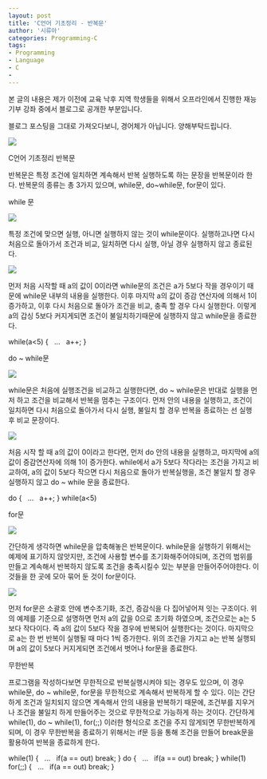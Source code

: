 ```yaml
---
layout: post
title: 'C언어 기초정리 - 반복문'
author: '시류아'
categories: Programming-C
tags:
- Programming
- Language
- C
-
---
```



<script> location.href='https://cafe.naver.com/develoid/701332' ; </script>

<p>  <p></p>
 </p>
 <p><p>본 글의 내용은 제가 이전에 교육 낙후 지역 학생들을 위해서 오프라인에서 진행한 재능기부 강좌 중에서 블로그로 공개한 부분입니다.</p>
<p>블로그 포스팅을 그대로 가져오다보니, 경어체가 아닙니다. 양해부탁드립니다.</p>
</p>
<p>  <p>   <img src="https://dthumb-phinf.pstatic.net/?src=%22http%3A%2F%2Fblogfiles.naver.net%2FMjAxNzAxMThfMTAy%2FMDAxNDg0NzAxNDU4NjQ0.8FFwCCIeof2N-nfXO9Acw74MieMnLsxmuFlE7MBY4Psg.zqVRkxgz-OSzONWvuHIYCalROqOr043HbCL0xS-gM5kg.PNG.searphiel9%2Fc.png%22&amp;type=cafe_wa740">  </p>
 </p>
 <p>  <p>   <p>   C언어 기초정리   반복문  </p>
  </p>
 </p>
 <p>  <p>반복문은 특정 조건에 일치하면 계속해서 반복 실행하도록 하는 문장을 반복문이라 한다. 반복문의 종류는 총 3가지 있으며, while문, do~while문, for문이 있다.</p>
 </p>
 <p>  <p>   <p></p>
  </p>
 </p>
 <p>  <p>   <p>   while 문  </p>
  </p>
 </p>
 <p>  <p>   <img src="https://dthumb-phinf.pstatic.net/?src=%22http%3A%2F%2Fblogfiles.naver.net%2FMjAxNzAxMThfMjM2%2FMDAxNDg0NzAxNTQwOTgy.cedvn8WbUlu_IvMOoNbI73COFZ_tLbbvuhrxkNOylVsg.edGD_CLGymZGvlK1gcMXKdBWPC7mD1RGQ85S0EftSjQg.PNG.searphiel9%2F8.png%22&amp;type=cafe_wa740">  </p>
 </p>
 <p>  <p>특정 조건에 맞으면 실행, 아니면 실행하지 않는 것이 while문이다. 실행하고나면 다시 처음으로 돌아가서 조건과 비교, 일치하면 다시 실행, 아닐 경우 실행하지 않고 종료된다.</p>
 </p>
 <p>  <p>   <img src="https://dthumb-phinf.pstatic.net/?src=%22http%3A%2F%2Fblogfiles.naver.net%2FMjAxNzAxMThfMTEz%2FMDAxNDg0NzAxNTc2MTg5.Onjdl77kw29KVWswW55CVVh9NzmpOq1uzNYtbXvZpVIg.sB-Do3Hd_JnWfx88U8rn70BMWz55v6Xs3fM3pBaLBRsg.PNG.searphiel9%2F9.png%22&amp;type=cafe_wa740">  </p>
 </p>
 <p>  <p>먼저 처음 시작할 때 a의 값이 0이라면 while문의 조건은 a가 5보다 작을 경우이기 때문에 while문 내부의 내용을 실행한다. 이후 마지막 a의 값이 증감 연산자에 의해서 1이 증가하고, 이후 다시 처음으로 돌아가 조건을 비교, 충족 할 경우 다시 실행한다. 이렇게 a의 갑싱 5보다 커지게되면 조건이 불일치하기때문에 실행하지 않고 while문을 종료한다.</p>
 </p>
 <p>  <p>   <p>   while(a&lt;5)&nbsp;{   &nbsp;&nbsp;...   &nbsp;&nbsp;a++;   }  </p>
  </p>
 </p>
 <p>  <p>   <p></p>
  </p>
 </p>
 <p>  <p>   <p>   do ~ while문  </p>
  </p>
 </p>
 <p>  <p>   <img src="https://dthumb-phinf.pstatic.net/?src=%22http%3A%2F%2Fblogfiles.naver.net%2FMjAxNzAxMThfNjkg%2FMDAxNDg0NzAxNjc0ODgy.wCaTpk_qC8CVq2TlhJV4mRda0q9wvm4yCCD0NV9Lxvwg.Sq0iaWgpUBUwtkG2PI5kEpBTQIEQSBW6gojOv-6BI-0g.PNG.searphiel9%2F10.png%22&amp;type=cafe_wa740">  </p>
 </p>
 <p>  <p>while문은 처음에 실행조건을 비교하고 실행한다면, do ~ while문은 반대로 실행을 먼저 하고 조건을 비교해서 반복을 멈추는 구조이다. 먼저 안의 내용을 실행하고, 조건이 일치하면 다시 처음으로 돌아가서 다시 실행, 불일치 할 경우 반복을 종료하는 선 실행 후 비교 문장이다.</p>
 </p>
 <p>  <p>   <img src="https://dthumb-phinf.pstatic.net/?src=%22http%3A%2F%2Fblogfiles.naver.net%2FMjAxNzAxMThfMjQw%2FMDAxNDg0NzAxNzQ2NjQx.3-VLdPxCOGK9yq1Tu1XXhIUSkAG2CDByCchPggzYqn8g.h4lPY_eVaL5csIOhlhqK23-GJrxGChH2z2wRoTgJV2og.PNG.searphiel9%2F11.png%22&amp;type=cafe_wa740">  </p>
 </p>
 <p>  <p>처음 시작 할 때 a의 값이 0이라고 한다면, 먼저 do 안의 내용을 실행하고, 마지막에 a의 값이 증감연산자에 의해 1이 증가한다. while에서 a가 5보다 작다라는 조건을 가지고 비교하여, a의 값이 5보다 작으면 다시 처음으로 돌아가 반복실행을, 조건 불일치 할 경우 실행하지 않고 do ~ while 문을 종료한다.</p>
 </p>
 <p>  <p>   <p>   do&nbsp;{   &nbsp;&nbsp;...   &nbsp;&nbsp;a++;   }&nbsp;while(a&lt;5)  </p>
  </p>
 </p>
 <p>  <p>   <p></p>
  </p>
 </p>
 <p>  <p>   <p>   for문  </p>
  </p>
 </p>
 <p>  <p>   <img src="https://dthumb-phinf.pstatic.net/?src=%22http%3A%2F%2Fblogfiles.naver.net%2FMjAxNzAxMThfMjM3%2FMDAxNDg0NzAxODM3NTY1.BUGBY0HUKTzmD9ssBSwlMjrcTTdvf0OluV0codz-Xzwg.MwgNPHT4X8yfpSNUXvm3ORljhYtfwsff5YOWA2PHOJQg.PNG.searphiel9%2F12.png%22&amp;type=cafe_wa740">  </p>
 </p>
 <p>  <p>간단하게 생각하면 while문을 압축해놓은 반복문이다. while문을 실행하기 위해서는 예제에 표기하지 않앗지만, 조건에 사용할 변수를 초기화해주어야되며, 조건의 범위를 만들고 계속해서 반복하지 않도록 조건을 충족시킬수 있는 부분을 만들어주어야한다. 이 것들을 한 곳에 모아 묶어 둔 것이 for문이다.</p>
 </p>
 <p>  <p>   <img src="https://dthumb-phinf.pstatic.net/?src=%22http%3A%2F%2Fblogfiles.naver.net%2FMjAxNzAxMThfMjU4%2FMDAxNDg0NzAxOTA5NTgx.zF13FKVeM7pHjrZKL6bxOHwjcGmDnYBF15xsqQXS630g.wANAuXyTfGW1HqJ1EYMIU5t1pu2RjmuK3nKynoGc1Xcg.PNG.searphiel9%2F13.png%22&amp;type=cafe_wa740">  </p>
 </p>
 <p>  <p>먼저 for문은 소괄호 안에 변수초기화, 조건, 증감식을 다 집어넣어져 잇는 구조이다. 위의 예제를 기준으로 설명하면 먼저 a의 값을 0으로 초기화 하였으며, 조건으로는 a는 5보다 작다이다. 즉 a의 값이 5보다 작을 경우에 반복되어 실행한다는 것이다. 마지막으로 a는 한 번 반복이 실행될 때 마다 1씩 증가한다. 위의 조건을 가지고 a는 반복 실행되며 a의 값이 5보다 커지게되면 조건에서 벗어나 for문을 종료한다.</p>
 </p>
 <p>  <p>   <p></p>
  </p>
 </p>
 <p>  <p>   <p>   무한반복  </p>
  </p>
 </p>
 <p>  <p>프로그램을 작성하다보면 무한적으로 반복실행시켜야 되는 경우도 있으며, 이 경우 while문, do ~ while문, for문을 무한적으로 계속해서 반복하게 할 수 있다. 이는 간단하게 조건과 일치되지 않으면 계속해서 안의 내용을 반복하기 때문에, 조건부를 지우거나 조건을 불일치 하게 만들어주는 것으로 무한적으로 가능하게 하는 것이다. 간단하게 while(1), do ~ while(1), for(;;) 이러한 형식으로 조건을 주지 않게되면 무한반복하게 되며, 이 경우 무한반복을 종료하기 위해서는 if문 등을 통해 조건을 만들어 break문을 활용하여 반복을 종료하게 한다.</p>
 </p>
 <p>  <p>   <p>   while(1)&nbsp;{   &nbsp;&nbsp;...   &nbsp;&nbsp;if(a&nbsp;==&nbsp;out)&nbsp;break;   }      do&nbsp;{   &nbsp;&nbsp;...   &nbsp;&nbsp;if(a&nbsp;==&nbsp;out)&nbsp;break;   }&nbsp;while(1)      for(;;)&nbsp;{   &nbsp;&nbsp;...   &nbsp;&nbsp;if(a&nbsp;==&nbsp;out)&nbsp;break;   }  </p>
  </p>
 </p>

